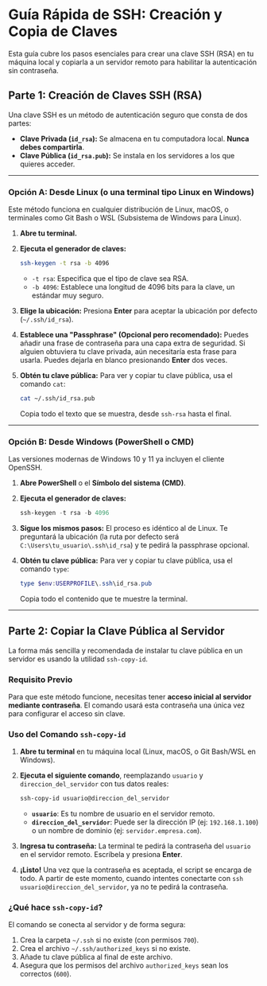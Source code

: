 # Guía Rápida de SSH: Creación y Copia de Claves

Esta guía cubre los pasos esenciales para crear una clave SSH (RSA) en tu máquina local y copiarla a un servidor remoto para habilitar la autenticación sin contraseña.

## Parte 1: Creación de Claves SSH (RSA)

Una clave SSH es un método de autenticación seguro que consta de dos partes:

* **Clave Privada (`id_rsa`):** Se almacena en tu computadora local. **Nunca debes compartirla**.
* **Clave Pública (`id_rsa.pub`):** Se instala en los servidores a los que quieres acceder.

---

### Opción A: Desde Linux (o una terminal tipo Linux en Windows)

Este método funciona en cualquier distribución de Linux, macOS, o terminales como Git Bash o WSL (Subsistema de Windows para Linux).

1.  **Abre tu terminal.**

2.  **Ejecuta el generador de claves:**
    ```bash
    ssh-keygen -t rsa -b 4096
    ```
    * `-t rsa`: Especifica que el tipo de clave sea RSA.
    * `-b 4096`: Establece una longitud de 4096 bits para la clave, un estándar muy seguro.

3.  **Elige la ubicación:**
    Presiona **Enter** para aceptar la ubicación por defecto (`~/.ssh/id_rsa`).

4.  **Establece una "Passphrase" (Opcional pero recomendado):**
    Puedes añadir una frase de contraseña para una capa extra de seguridad. Si alguien obtuviera tu clave privada, aún necesitaría esta frase para usarla. Puedes dejarla en blanco presionando **Enter** dos veces.

5.  **Obtén tu clave pública:**
    Para ver y copiar tu clave pública, usa el comando `cat`:
    ```bash
    cat ~/.ssh/id_rsa.pub
    ```
    Copia todo el texto que se muestra, desde `ssh-rsa` hasta el final.

---

### Opción B: Desde Windows (PowerShell o CMD)

Las versiones modernas de Windows 10 y 11 ya incluyen el cliente OpenSSH.

1.  **Abre PowerShell** o el **Símbolo del sistema (CMD)**.

2.  **Ejecuta el generador de claves:**
    ```powershell
    ssh-keygen -t rsa -b 4096
    ```

3.  **Sigue los mismos pasos:**
    El proceso es idéntico al de Linux. Te preguntará la ubicación (la ruta por defecto será `C:\Users\tu_usuario\.ssh\id_rsa`) y te pedirá la passphrase opcional.

4.  **Obtén tu clave pública:**
    Para ver y copiar tu clave pública, usa el comando `type`:
    ```powershell
    type $env:USERPROFILE\.ssh\id_rsa.pub
    ```
    Copia todo el contenido que te muestre la terminal.

---

## Parte 2: Copiar la Clave Pública al Servidor

La forma más sencilla y recomendada de instalar tu clave pública en un servidor es usando la utilidad `ssh-copy-id`.

### Requisito Previo

Para que este método funcione, necesitas tener **acceso inicial al servidor mediante contraseña**. El comando usará esta contraseña una única vez para configurar el acceso sin clave.

### Uso del Comando `ssh-copy-id`

1.  **Abre tu terminal** en tu máquina local (Linux, macOS, o Git Bash/WSL en Windows).

2.  **Ejecuta el siguiente comando**, reemplazando `usuario` y `direccion_del_servidor` con tus datos reales:
    ```bash
    ssh-copy-id usuario@direccion_del_servidor
    ```
    * **`usuario`**: Es tu nombre de usuario en el servidor remoto.
    * **`direccion_del_servidor`**: Puede ser la dirección IP (ej: `192.168.1.100`) o un nombre de dominio (ej: `servidor.empresa.com`).

3.  **Ingresa tu contraseña:**
    La terminal te pedirá la contraseña del `usuario` en el servidor remoto. Escríbela y presiona **Enter**.

4.  **¡Listo!**
    Una vez que la contraseña es aceptada, el script se encarga de todo. A partir de este momento, cuando intentes conectarte con `ssh usuario@direccion_del_servidor`, ya no te pedirá la contraseña.

### ¿Qué hace `ssh-copy-id`?

El comando se conecta al servidor y de forma segura:
1.  Crea la carpeta `~/.ssh` si no existe (con permisos `700`).
2.  Crea el archivo `~/.ssh/authorized_keys` si no existe.
3.  Añade tu clave pública al final de este archivo.
4.  Asegura que los permisos del archivo `authorized_keys` sean los correctos (`600`).
